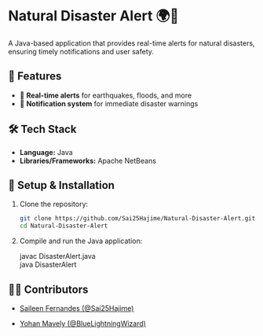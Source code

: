 # Natural Disaster Alert 🌍🚨  

A Java-based application that provides real-time alerts for natural disasters, ensuring timely notifications and user safety.  

## 📌 Features  
- 📡 **Real-time alerts** for earthquakes, floods, and more  
- 🔔 **Notification system** for immediate disaster warnings  

## 🛠️ Tech Stack  
- **Language:** Java  
- **Libraries/Frameworks:** Apache NetBeans  

## 🚀 Setup & Installation  
1. Clone the repository:  
   ```bash
   git clone https://github.com/Sai25Hajime/Natural-Disaster-Alert.git
   cd Natural-Disaster-Alert
2. Compile and run the Java application:
   
   javac DisasterAlert.java  
   java DisasterAlert
   
## 👩‍💻 Contributors  
- [Saileen Fernandes (@Sai25Hajime)](https://github.com/Sai25Hajime)
  
- [Yohan Mavely (@BlueLightningWizard)](https://github.com/BlueLightningWizard)  
